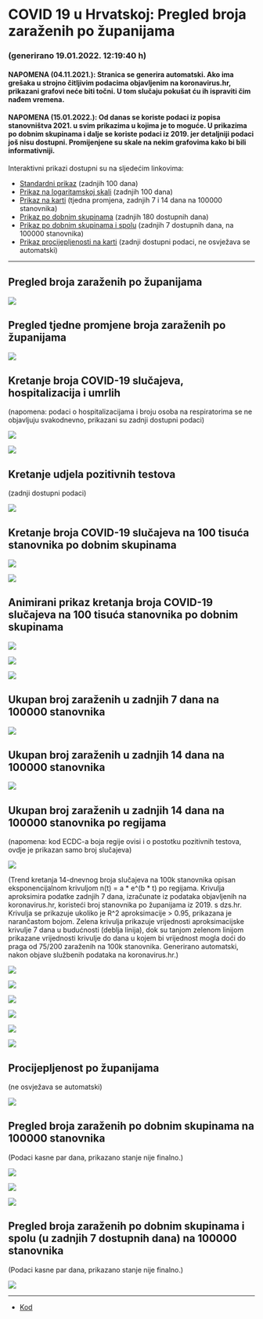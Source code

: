 # COVID 19 u Hrvatskoj: Pregled broja zaraženih po županijama

### (generirano 19.01.2022. 12:19:40 h)

#### NAPOMENA (04.11.2021.): Stranica se generira automatski. Ako ima grešaka u strojno čitljivim podacima objavljenim na koronavirus.hr, prikazani grafovi neće biti točni. U tom slučaju pokušat ću ih ispraviti čim nađem vremena.

#### NAPOMENA (15.01.2022.): Od danas se koriste podaci iz popisa stanovništva 2021. u svim prikazima u kojima je to moguće. U prikazima po dobnim skupinama i dalje se koriste podaci iz 2019. jer detaljniji podaci još nisu dostupni. Promijenjene su skale na nekim grafovima kako bi bili informativniji.

Interaktivni prikazi dostupni su na sljedećim linkovima:

- [Standardni prikaz](html/index.html) (zadnjih 100 dana)
- [Prikaz na logaritamskoj skali](html/index_log.html) (zadnjih 100 dana)
- [Prikaz na karti](html/index_map.html) (tjedna promjena, zadnjih 7 i 14 dana na 100000 stanovnika)
- [Prikaz po dobnim skupinama](html/index_per_age.html) (zadnjih 180 dostupnih dana)
- [Prikaz po dobnim skupinama i spolu](html/index_pyramid.html) (zadnjih 7 dostupnih dana, na 100000 stanovnika)
- [Prikaz procijepljenosti na karti](html/index_vaccination.html) (zadnji dostupni podaci, ne osvježava se automatski)

-----

## Pregled broja zaraženih po županijama

![](img/2022_01_18_line_plots.png)

## Pregled tjedne promjene broja zaraženih po županijama

![](img/2022_01_18_map.png)

## Kretanje broja COVID-19 slučajeva, hospitalizacija i umrlih

(napomena: podaci o hospitalizacijama i broju osoba na respiratorima se ne objavljuju svakodnevno, prikazani su zadnji dostupni podaci)

![](img/2022_01_18_cases_hospitalisations_deaths.png)

![](img/2022_01_18_cases_hospitalisations_deaths_log.png)

## Kretanje udjela pozitivnih testova

(zadnji dostupni podaci)

![](img/2022_01_18_percentage_positive_tests.png)

## Kretanje broja COVID-19 slučajeva na 100 tisuća stanovnika po dobnim skupinama

![](img/2022_01_18_cases_per_age_group_lines.png)

![](img/2022_01_18_cases_per_age_group_lines_log.png)

## Animirani prikaz kretanja broja COVID-19 slučajeva na 100 tisuća stanovnika po dobnim skupinama

![](img/2022_01_18anim_aug_1200.gif)

![](img/anim_cases_2022_01_18_vs_2020.gif)

![](img/2022_01_18all_counties_dots.png)

## Ukupan broj zaraženih u zadnjih 7 dana na 100000 stanovnika

![](img/2022_01_18_map_7_day_per_100k.png)

## Ukupan broj zaraženih u zadnjih 14 dana na 100000 stanovnika

![](img/2022_01_18_map_14_day_per_100k.png)

## Ukupan broj zaraženih u zadnjih 14 dana na 100000 stanovnika po regijama

(napomena: kod ECDC-a boja regije ovisi i o postotku pozitivnih testova, ovdje je prikazan samo broj slučajeva)

![](img/2022_01_18_map_14_day_per_100k_region.png)

(Trend kretanja 14-dnevnog broja slučajeva na 100k stanovnika opisan eksponencijalnom krivuljom n(t) = a * e^(b * t) po regijama. Krivulja aproksimira podatke zadnjih 7 dana, izračunate iz podataka objavljenih na koronavirus.hr, koristeći broj stanovnika po županijama iz 2019. s dzs.hr. Krivulja se prikazuje ukoliko je R^2 aproksimacije > 0.95, prikazana je narančastom bojom. Zelena krivulja prikazuje vrijednosti aproksimacijske krivulje 7 dana u budućnosti (deblja linija), dok su tanjom zelenom linijom prikazane vrijednosti krivulje do dana u kojem bi vrijednost mogla doći do praga od 75/200 zaraženih na 100k stanovnika. Generirano automatski, nakon objave službenih podataka na koronavirus.hr.)

![](img/2022_01_18_current_Jadranska_Hrvatska.png)

![](img/2022_01_18_current_Panonska_Hrvatska.png)

![](img/2022_01_18_current_Grad_Zagreb.png)

![](img/2022_01_18_current_Sjeverna_Hrvatska.png)

![](img/2022_01_18_current_Republika_Hrvatska.png)

![](img/2022_01_18_cases_hospitalisations_deaths_Republika_Hrvatska.png)

## Procijepljenost po županijama

(ne osvježava se automatski)

![](img/2022_01_18_vaccination.png)

## Pregled broja zaraženih po dobnim skupinama na 100000 stanovnika

(Podaci kasne par dana, prikazano stanje nije finalno.)

![](img/2022_01_18_per_age_group.png)

![](img/2022_01_18_per_age_group_all_0.png)

![](img/2022_01_18_per_age_group_all_1.png)

## Pregled broja zaraženih po dobnim skupinama i spolu (u zadnjih 7 dostupnih dana) na 100000 stanovnika

(Podaci kasne par dana, prikazano stanje nije finalno.)

![](img/2022_01_18_pyramid.png)

-----

- [Kod](https://github.com/ppalasek/covid_plots_croatia)


